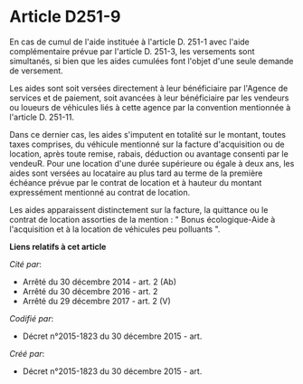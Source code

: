 # Article D251-9

En cas de cumul de l'aide instituée à l'article D. 251-1 avec l'aide complémentaire prévue par l'article D. 251-3, les
versements sont simultanés, si bien que les aides cumulées font l'objet d'une seule demande de versement. 

Les aides sont soit versées directement à leur bénéficiaire par l'Agence de services et de paiement, soit avancées à leur
bénéficiaire par les vendeurs ou loueurs de véhicules liés à cette agence par la convention mentionnée à l'article D.
251-11. 

Dans ce dernier cas, les aides s'imputent en totalité sur le montant, toutes taxes comprises, du véhicule mentionné sur la
facture d'acquisition ou de location, après toute remise, rabais, déduction ou avantage consenti par le vendeuR. Pour une
location d'une durée supérieure ou égale à deux ans, les aides sont versées au locataire au plus tard au terme de la première
échéance prévue par le contrat de location et à hauteur du montant expressément mentionné au contrat de location. 

Les aides apparaissent distinctement sur la facture, la quittance ou le contrat de location assorties de la mention : " Bonus
écologique-Aide à l'acquisition et à la location de véhicules peu polluants ".

**Liens relatifs à cet article**

_Cité par_:

  - Arrêté du 30 décembre 2014 - art. 2 (Ab)
  - Arrêté du 30 décembre 2016 - art. 2
  - Arrêté du 29 décembre 2017 - art. 2 (V)

_Codifié par_:

  - Décret n°2015-1823 du 30 décembre 2015 - art.

_Créé par_:

  - Décret n°2015-1823 du 30 décembre 2015 - art.
